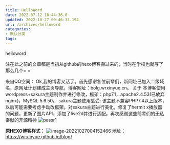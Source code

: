 ```yaml
---
title: HelloWord
date: 2022-07-12 18:44:36.0
updated: 2022-10-27 00:46:33.194
url: /archives/helloword
categories: 
- 默认分类
tags: 
---
```


<!-- wp:paragraph -->
<p>helloword</p>
<!-- /wp:paragraph -->
<p>注在此之前的文章都是当初从github的hexo博客搬过来的，当时在学校也就写了那么几个= =</p>

来自QQ空间：
Ok,我的博客又活了。首先感谢各位前辈们，新网址已加入二级域名，原网址计划建成主页导航，博客网址：bolg.wrxinyue.cn。
关于
本博客使用wordpress+sakura主题制作并进行修改，框架：php7.1，apache2.4.53(已放弃nginx)，MySQL 5.6.50。
sakura主题使用感受:
该主题不兼容PHP7.4以上版本，以后可能需要考虑手动改框架。对sakura主题进行美化，修复了hermit x播放器的问题，更新了图片API，添加了live2d并进行适配。再次感谢这些前辈们的无私奉献的开源精神
![passr1](https://wrxinyue.oss-cn-hongkong.aliyuncs.com/img/passr1.png)

**原HEXO博客样式：**
![image-20221027004152466](https://wrxinyue.oss-cn-hongkong.aliyuncs.com/img/image-20221027004152466.png)
地址：https://wrxinyue.github.io/blog/